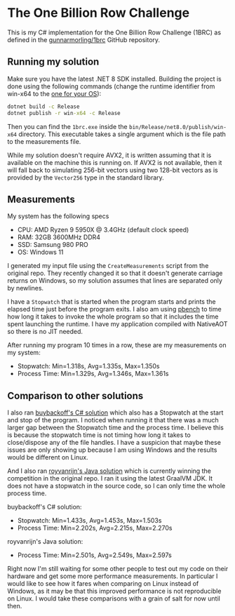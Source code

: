 # The One Billion Row Challenge
This is my C# implementation for the One Billion Row Challenge (1BRC) as defined in the [gunnarmorling/1brc](https://github.com/gunnarmorling/1brc) GitHub repository.

## Running my solution
Make sure you have the latest .NET 8 SDK installed. Building the project is done using the following commands (change the runtime identifier from win-x64 to the [one for your OS](https://learn.microsoft.com/en-us/dotnet/core/rid-catalog)):

```cmd
dotnet build -c Release
dotnet publish -r win-x64 -c Release
```

Then you can find the `1brc.exe` inside the `bin/Release/net8.0/publish/win-x64` directory. This executable takes a single argument which is the file path to the measurements file.

While my solution doesn't require AVX2, it is written assuming that it is available on the machine this is running on. If AVX2 is not available, then it will fall back to simulating 256-bit vectors using two 128-bit vectors as is provided by the `Vector256` type in the standard library.

## Measurements
My system has the following specs
- CPU: AMD Ryzen 9 5950X @ 3.4GHz (default clock speed)
- RAM: 32GB 3600MHz DDR4
- SSD: Samsung 980 PRO
- OS: Windows 11

I generated my input file using the `CreateMeasurements` script from the original repo. They recently changed it so that it doesn't generate carriage returns on Windows, so my solution assumes that lines are separated only by newlines. 

I have a `Stopwatch` that is started when the program starts and prints the elapsed time just before the program exits. I also am using [pbench](https://github.com/chemodax/pbench) to time how long it takes to invoke the whole program so that it includes the time spent launching the runtime. I have my application compiled with NativeAOT so there is no JIT needed. 

After running my program 10 times in a row, these are my measurements on my system:
- Stopwatch: Min=1.318s, Avg=1.335s, Max=1.350s
- Process Time: Min=1.329s, Avg=1.346s, Max=1.361s

## Comparison to other solutions
I also ran [buybackoff's C# solution](https://github.com/buybackoff/1brc) which also has a Stopwatch at the start and stop of the program. I noticed when running it that there was a much larger gap between the Stopwatch time and the process time. I believe this is because the stopwatch time is not timing how long it takes to close/dispose any of the file handles. I have a suspicion that maybe these issues are only showing up because I am using Windows and the results would be different on Linux.

And I also ran [royvanrijn's Java solution](https://github.com/gunnarmorling/1brc/blob/main/src/main/java/dev/morling/onebrc/CalculateAverage_royvanrijn.java) which is currently winning the competition in the original repo. I ran it using the latest GraalVM JDK. It does not have a stopwatch in the source code, so I can only time the whole process time.

buybackoff's C# solution:
- Stopwatch: Min=1.433s, Avg=1.453s, Max=1.503s
- Process Time: Min=2.202s, Avg=2.215s, Max=2.270s

royvanrijn's Java solution:
- Process Time: Min=2.501s, Avg=2.549s, Max=2.597s

Right now I'm still waiting for some other people to test out my code on their hardware and get some more performance measurements. In particular I would like to see how it fares when comparing on Linux instead of Windows, as it may be that this improved performance is not reproducible on Linux. I would take these comparisons with a grain of salt for now until then.